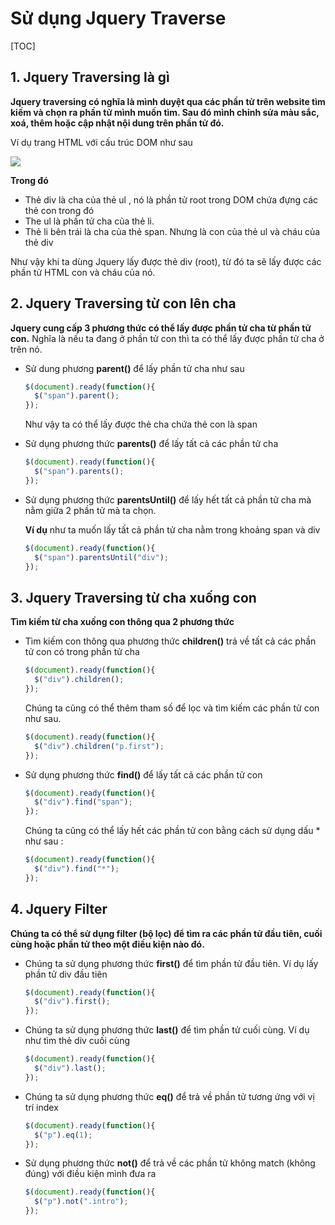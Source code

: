 # Sử dụng Jquery Traverse

[TOC]

## 1. Jquery Traversing là gì 

**Jquery traversing có nghĩa là mình duyệt qua các phần tử trên website tìm kiếm và chọn ra phần tử mình muốn tìm. Sau đó mình chỉnh sửa màu sắc, xoá, thêm hoặc cập nhật nội dung trên phần tử đó.**

Ví dụ trang HTML với cấu trúc DOM như sau

<img src="D:\data\source\Học lập trình web\Jquery\imgs\travtree.png" style="zoom:100%;" />

**Trong đó**

- Thẻ div là cha của thẻ ul , nó là phần tử root trong DOM chứa đựng các thẻ con trong đó
- The ul là phần tử cha của thẻ li.
- Thẻ li bên trái là cha của thẻ span. Nhưng là con của thẻ ul và cháu của thẻ div

Như vậy khi ta dùng Jquery lấy được thẻ div (root), từ đó ta sẽ lấy được các phần tử HTML con và cháu của nó.

## **2. Jquery Tra**versing từ con lên cha 

**Jquery cung cấp 3 phương thức có thể lấy được phần tử cha từ phần tử con.** Nghĩa là nếu ta đang ở phần tử con thì ta có thể lấy được phần tử cha ở trên nó.

- Sử dung phương **parent()** để lấy phần tử cha như sau

  ```js
  $(document).ready(function(){
    $("span").parent();
  });
  ```

  Như vậy ta có thể lấy được thẻ cha chứa thẻ con là span

- Sử dụng phương thức **parents()** để lấy tất cả các phần tử cha

  ```js
  $(document).ready(function(){
    $("span").parents();
  });
  ```

  

- Sử dụng phương thức **parentsUntil()** để lấy hết tất cả phần tử cha mà nằm giữa 2 phần tử mà ta chọn.

  **Ví dụ** như ta muốn lấy tất cả phần tử cha nằm trong khoảng span và div

  ```js
  $(document).ready(function(){
    $("span").parentsUntil("div");
  });
  ```

## 3. Jquery Traversing từ cha xuống con 

 **Tìm kiếm từ cha xuống con thông qua 2 phương thức**

- Tìm kiếm con thông qua phương thức **children()** trả về tất cả các phần tử con có trong phần tử cha

  ```js
  $(document).ready(function(){
    $("div").children();
  });
  ```

  Chúng ta cũng có thể thêm tham số để lọc và tìm kiếm các phần tử con như sau. 

  ```js
  $(document).ready(function(){
    $("div").children("p.first");
  });
  ```

- Sử dụng phương thức **find()** để lấy tất cả các phần tử con

  ```js
  $(document).ready(function(){
    $("div").find("span");
  });
  ```

  Chúng ta cũng có thể lấy hết các phần tử con bằng cách sử dụng dấu \* như sau :

  ```js
  $(document).ready(function(){
    $("div").find("*");
  });
  ```

## 4. Jquery Filter

**Chúng ta có thể sử dụng filter (bộ lọc) để tìm ra các phần tử đầu tiên, cuối cùng hoặc phần tử theo một điều kiện nào đó.**

- Chúng ta sử dụng phương thức **first()** để tìm phần tử đầu tiên. Ví dụ lấy phần tử div đầu tiên

  ```js
  $(document).ready(function(){
    $("div").first();
  });
  ```

- Chúng ta sử dụng phương thức **last()** để tìm phần tử cuối cùng. Ví dụ như tìm thẻ div cuối cùng

  ```js
  $(document).ready(function(){
    $("div").last();
  });
  ```

- Chúng ta sử dụng phương thức **eq()** để trả về phần tử tương ứng với vị trí index

  ```js
  $(document).ready(function(){
    $("p").eq(1);
  });
  ```

- Sử dụng phương thức **not()** để trả về các phần tử không match (không đúng) với điều kiện mình đưa ra

  ```js
  $(document).ready(function(){
    $("p").not(".intro");
  });
  ```

  

